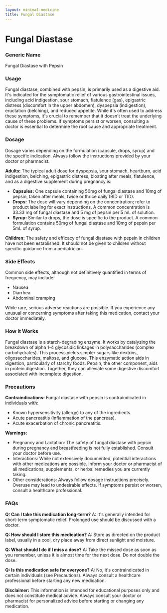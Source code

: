 ```yaml
---
layout: minimal-medicine
title: Fungal Diastase
---
```


# Fungal Diastase
### Generic Name
Fungal Diastase with Pepsin

### Usage
Fungal diastase, combined with pepsin, is primarily used as a digestive aid.  It's indicated for the symptomatic relief of various gastrointestinal issues, including acid indigestion, sour stomach, flatulence (gas), epigastric distress (discomfort in the upper abdomen), dyspepsia (indigestion), eructation (belching), and reduced appetite.  While it's often used to address these symptoms, it's crucial to remember that it doesn't treat the underlying cause of these problems.  If symptoms persist or worsen, consulting a doctor is essential to determine the root cause and appropriate treatment.

### Dosage
Dosage varies depending on the formulation (capsule, drops, syrup) and the specific indication.  Always follow the instructions provided by your doctor or pharmacist.  

**Adults:**  The typical adult dose for dyspepsia, sour stomach, heartburn, acid indigestion, belching, epigastric distress, bloating after meals, flatulence, and as a digestive supplement during pregnancy is:

* **Capsules:** One capsule containing 50mg of fungal diastase and 10mg of pepsin, taken after meals, twice or thrice daily (BID or TID).
* **Drops:** The dose will vary depending on the concentration; refer to product labeling for exact instructions. A common concentration is 33.33 mg of fungal diastase and 5 mg of pepsin per 5 mL of solution.
* **Syrup:** Similar to drops, the dose is specific to the product. A common formulation contains 50mg of fungal diastase and 10mg of pepsin per 5mL of syrup.

**Children:** The safety and efficacy of fungal diastase with pepsin in children have not been established. It should not be given to children without specific guidance from a pediatrician.

### Side Effects
Common side effects, although not definitively quantified in terms of frequency, may include:

* Nausea
* Diarrhea
* Abdominal cramping

While rare, serious adverse reactions are possible.  If you experience any unusual or concerning symptoms after taking this medication, contact your doctor immediately.

### How it Works
Fungal diastase is a starch-degrading enzyme. It works by catalyzing the breakdown of alpha 1-4 glycosidic linkages in polysaccharides (complex carbohydrates). This process yields simpler sugars like dextrins, oligosaccharides, maltose, and glucose.  This enzymatic action aids in digestion, particularly of starchy foods.  Pepsin, the other component, aids in protein digestion.  Together, they can alleviate some digestive discomfort associated with incomplete digestion.

### Precautions
**Contraindications:** Fungal diastase with pepsin is contraindicated in individuals with:

* Known hypersensitivity (allergy) to any of the ingredients.
* Acute pancreatitis (inflammation of the pancreas).
* Acute exacerbation of chronic pancreatitis.

**Warnings:**

* Pregnancy and Lactation: The safety of fungal diastase with pepsin during pregnancy and breastfeeding is not fully established.  Consult your doctor before use.
* Interactions:  While not extensively documented, potential interactions with other medications are possible. Inform your doctor or pharmacist of all medications, supplements, or herbal remedies you are currently taking.
* Other considerations:  Always follow dosage instructions precisely.  Overuse may lead to undesirable effects.  If symptoms persist or worsen, consult a healthcare professional.


### FAQs

**Q: Can I take this medication long-term?**
A:  It's generally intended for short-term symptomatic relief.  Prolonged use should be discussed with a doctor.

**Q: How should I store this medication?**
A:  Store as directed on the product label, usually in a cool, dry place away from direct sunlight and moisture.

**Q: What should I do if I miss a dose?**
A:  Take the missed dose as soon as you remember, unless it is almost time for the next dose. Do not double the dose.

**Q: Is this medication safe for everyone?**
A:  No, it's contraindicated in certain individuals (see Precautions).  Always consult a healthcare professional before starting any new medication.


**Disclaimer:** This information is intended for educational purposes only and does not constitute medical advice.  Always consult your doctor or pharmacist for personalized advice before starting or changing any medication.
